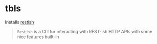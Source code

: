 # tbls

Installs [restish](https://rest.sh/)

> `Restish` is a CLI for interacting with REST-ish HTTP APIs with some nice features built-in
